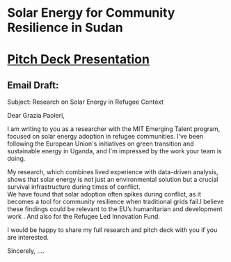
<!-- markdownlint-disable MD013 MD037 MD001 MD023 MD022 MD049 MD031 MD007 MD033 MD004 MD009 MD013 MD045 MD041 MD032 MD039 MD019 MD012 MD013 MD037-->
# **Solar Energy for Community Resilience in Sudan**

# [Pitch Deck Presentation](https://solarenergyforcommunityresilienceinsudan.my.canva.site/)

## Email Draft:  
Subject: Research on Solar Energy in Refugee Context

Dear Grazia Paoleri,

I am writing to you as a researcher with the MIT Emerging Talent program, focused on solar energy adoption in refugee communities. I've been following the European Union's initiatives on green transition and sustainable energy in Uganda, and I'm impressed by the work your team is doing.  

My research, which combines lived experience with data-driven analysis, shows that solar energy is not just an environmental solution but a crucial survival infrastructure during times of conflict.  
We have found that solar adoption often spikes during conflict, as it becomes a tool for community resilience when traditional grids fail.I believe these findings could be relevant to the EU’s humanitarian and development work . And also for the Refugee Led Innovation Fund.

I would be happy to share my full research and pitch deck with you if you are interested.

Sincerely,
....
